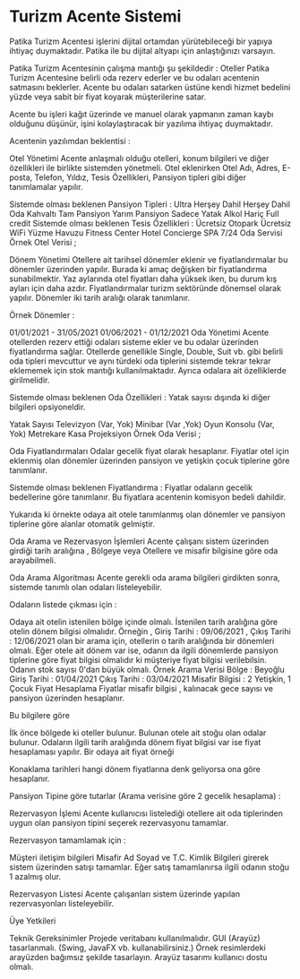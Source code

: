 # Turizm Acente Sistemi

Patika Turizm Acentesi işlerini dijital ortamdan yürütebileceği bir yapıya ihtiyaç duymaktadır. Patika ile bu dijital altyapı için anlaştığınızı varsayın.

Patika Turizm Acentesinin çalışma mantığı şu şekildedir : Oteller Patika Turizm Acentesine belirli oda rezerv ederler ve bu odaları acentenin satmasını beklerler. Acente bu odaları satarken üstüne kendi hizmet bedelini yüzde veya sabit bir fiyat koyarak müşterilerine satar.

Acente bu işleri kağıt üzerinde ve manuel olarak yapmanın zaman kaybı olduğunu düşünür, işini kolaylaştıracak bir yazılıma ihtiyaç duymaktadır.

Acentenin yazılımdan beklentisi :

Otel Yönetimi
Acente anlaşmalı olduğu otelleri, konum bilgileri ve diğer özellikleri ile birlikte sistemden yönetmeli. Otel eklenirken Otel Adı, Adres, E-posta, Telefon, Yıldız, Tesis Özellikleri, Pansiyon tipleri gibi diğer tanımlamalar yapılır.

Sistemde olması beklenen Pansiyon Tipleri :
Ultra Herşey Dahil
Herşey Dahil
Oda Kahvaltı
Tam Pansiyon
Yarım Pansiyon
Sadece Yatak
Alkol Hariç Full credit
Sistemde olması beklenen Tesis Özellikleri :
Ücretsiz Otopark
Ücretsiz WiFi
Yüzme Havuzu
Fitness Center
Hotel Concierge
SPA
7/24 Oda Servisi
Örnek Otel Verisi ;


Dönem Yönetimi
Otellere ait tarihsel dönemler eklenir ve fiyatlandırmalar bu dönemler üzerinden yapılır. Burada ki amaç değişken bir fiyatlandırma sunabilmektir. Yaz aylarında otel fiyatları daha yüksek iken, bu durum kış ayları için daha azdır. Fiyatlandırmalar turizm sektöründe dönemsel olarak yapılır. Dönemler iki tarih aralığı olarak tanımlanır.

Örnek Dönemler :

01/01/2021 - 31/05/2021
01/06/2021 - 01/12/2021
Oda Yönetimi
Acente otellerden rezerv ettiği odaları sisteme ekler ve bu odalar üzerinden fiyatlandırma sağlar. Otellerde genellikle Single, Double, Suit vb. gibi belirli oda tipleri mevcuttur ve aynı türdeki oda tiplerini sistemde tekrar tekrar eklememek için stok mantığı kullanılmaktadır. Ayrıca odalara ait özelliklerde girilmelidir.

Sistemde olması beklenen Oda Özellikleri :
Yatak sayısı dışında ki diğer bilgileri opsiyoneldir.

Yatak Sayısı
Televizyon (Var, Yok)
Minibar (Var ,Yok)
Oyun Konsolu (Var, Yok)
Metrekare
Kasa
Projeksiyon
Örnek Oda Verisi ;


Oda Fiyatlandırmaları
Odalar gecelik fiyat olarak hesaplanır. Fiyatlar otel için eklenmiş olan dönemler üzerinden pansiyon ve yetişkin çocuk tiplerine göre tanımlanır.

Sistemde olması beklenen Fiyatlandırma :
Fiyatlar odaların gecelik bedellerine göre tanımlanır. Bu fiyatlara acentenin komisyon bedeli dahildir.



Yukarıda ki örnekte odaya ait otele tanımlanmış olan dönemler ve pansiyon tiplerine göre alanlar otomatik gelmiştir.

Oda Arama ve Rezervasyon İşlemleri
Acente çalışanı sistem üzerinden girdiği tarih aralığına , Bölgeye veya Otellere ve misafir bilgisine göre oda arayabilmeli.



Oda Arama Algoritması
Acente gerekli oda arama bilgileri girdikten sonra, sistemde tanımlı olan odaları listeleyebilir.

Odaların listede çıkması için :

Odaya ait otelin istenilen bölge içinde olmalı.
İstenilen tarih aralığına göre otelin dönem bilgisi olmalıdır. Örneğin , Giriş Tarihi : 09/06/2021 , Çıkış Tarihi : 12/06/2021 olan bir arama için, otellerin o tarih aralığında bir dönemleri olmalı.
Eğer otele ait dönem var ise, odanın da ilgili dönemlerde pansiyon tiplerine göre fiyat bilgisi olmalıdır ki müşteriye fiyat bilgisi verilebilsin.
Odanın stok sayısı 0'dan büyük olmalı.
Örnek Arama Verisi
Bölge : Beyoğlu
Giriş Tarihi : 01/04/2021
Çıkış Tarihi : 03/04/2021
Misafir Bilgisi : 2 Yetişkin, 1 Çocuk
Fiyat Hesaplama
Fiyatlar misafir bilgisi , kalınacak gece sayısı ve pansiyon üzerinden hesaplanır.

Bu bilgilere göre

İlk önce bölgede ki oteller bulunur.
Bulunan otele ait stoğu olan odalar bulunur.
Odaların ilgili tarih aralığında dönem fiyat bilgisi var ise fiyat hesaplaması yapılır.
Bir odaya ait fiyat örneği


Konaklama tarihleri hangi dönem fiyatlarına denk geliyorsa ona göre hesaplanır.

Pansiyon Tipine göre tutarlar (Arama verisine göre 2 gecelik hesaplama) :


Rezervasyon İşlemi
Acente kullanıcısı listelediği otellere ait oda tiplerinden uygun olan pansiyon tipini seçerek rezervasyonu tamamlar.

Rezervasyon tamamlamak için :

Müşteri iletişim bilgileri
Misafir Ad Soyad ve T.C. Kimlik Bilgileri
girerek sistem üzerinden satışı tamamlar. Eğer satış tamamlanırsa ilgili odanın stoğu 1 azalmış olur.


Rezervasyon Listesi
Acente çalışanları sistem üzerinde yapılan rezervasyonları listeleyebilir.

Üye Yetkileri


Teknik Gereksinimler
Projede veritabanı kullanılmalıdır.
GUI (Arayüz) tasarlanmalı. (Swing, JavaFX vb. kullanabilirsiniz.)
Örnek resimlerdeki arayüzden bağımsız şekilde tasarlayın.
Arayüz tasarımı kullanıcı dostu olmalı.
